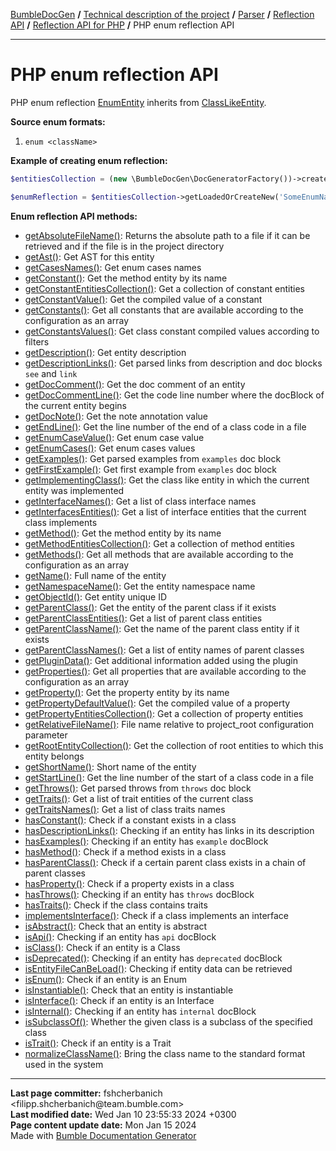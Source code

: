 <embed> <a href="/docs/README.md">BumbleDocGen</a> <b>/</b> <a href="/docs/tech/readme.md">Technical description of the project</a> <b>/</b> <a href="/docs/tech/02_parser/readme.md">Parser</a> <b>/</b> <a href="/docs/tech/02_parser/reflectionApi/readme.md">Reflection API</a> <b>/</b> <a href="/docs/tech/02_parser/reflectionApi/php/readme.md">Reflection API for PHP</a> <b>/</b> PHP enum reflection API<hr> </embed>

<embed> <h1>PHP enum reflection API</h1> </embed>

PHP enum reflection <a href="/docs/tech/02_parser/reflectionApi/php/classes/EnumEntity.md">EnumEntity</a> inherits from <a href="/docs/tech/02_parser/reflectionApi/php/classes/ClassLikeEntity_3.md">ClassLikeEntity</a>.

**Source enum formats:**

1) `enum <className>`

**Example of creating enum reflection:**

```php
$entitiesCollection = (new \BumbleDocGen\DocGeneratorFactory())->createRootEntitiesCollection($reflectionApiConfig);

$enumReflection = $entitiesCollection->getLoadedOrCreateNew('SomeEnumName'); // or get()
```

**Enum reflection API methods:**

- [getAbsoluteFileName()](/docs/tech/02_parser/reflectionApi/php/classes/EnumEntity.md#mgetabsolutefilename): Returns the absolute path to a file if it can be retrieved and if the file is in the project directory
- [getAst()](/docs/tech/02_parser/reflectionApi/php/classes/EnumEntity.md#mgetast): Get AST for this entity
- [getCasesNames()](/docs/tech/02_parser/reflectionApi/php/classes/EnumEntity.md#mgetcasesnames): Get enum cases names
- [getConstant()](/docs/tech/02_parser/reflectionApi/php/classes/EnumEntity.md#mgetconstant): Get the method entity by its name
- [getConstantEntitiesCollection()](/docs/tech/02_parser/reflectionApi/php/classes/EnumEntity.md#mgetconstantentitiescollection): Get a collection of constant entities
- [getConstantValue()](/docs/tech/02_parser/reflectionApi/php/classes/EnumEntity.md#mgetconstantvalue): Get the compiled value of a constant
- [getConstants()](/docs/tech/02_parser/reflectionApi/php/classes/EnumEntity.md#mgetconstants): Get all constants that are available according to the configuration as an array
- [getConstantsValues()](/docs/tech/02_parser/reflectionApi/php/classes/EnumEntity.md#mgetconstantsvalues): Get class constant compiled values according to filters
- [getDescription()](/docs/tech/02_parser/reflectionApi/php/classes/EnumEntity.md#mgetdescription): Get entity description
- [getDescriptionLinks()](/docs/tech/02_parser/reflectionApi/php/classes/EnumEntity.md#mgetdescriptionlinks): Get parsed links from description and doc blocks `see` and `link`
- [getDocComment()](/docs/tech/02_parser/reflectionApi/php/classes/EnumEntity.md#mgetdoccomment): Get the doc comment of an entity
- [getDocCommentLine()](/docs/tech/02_parser/reflectionApi/php/classes/EnumEntity.md#mgetdoccommentline): Get the code line number where the docBlock of the current entity begins
- [getDocNote()](/docs/tech/02_parser/reflectionApi/php/classes/EnumEntity.md#mgetdocnote): Get the note annotation value
- [getEndLine()](/docs/tech/02_parser/reflectionApi/php/classes/EnumEntity.md#mgetendline): Get the line number of the end of a class code in a file
- [getEnumCaseValue()](/docs/tech/02_parser/reflectionApi/php/classes/EnumEntity.md#mgetenumcasevalue): Get enum case value
- [getEnumCases()](/docs/tech/02_parser/reflectionApi/php/classes/EnumEntity.md#mgetenumcases): Get enum cases values
- [getExamples()](/docs/tech/02_parser/reflectionApi/php/classes/EnumEntity.md#mgetexamples): Get parsed examples from `examples` doc block
- [getFirstExample()](/docs/tech/02_parser/reflectionApi/php/classes/EnumEntity.md#mgetfirstexample): Get first example from `examples` doc block
- [getImplementingClass()](/docs/tech/02_parser/reflectionApi/php/classes/EnumEntity.md#mgetimplementingclass): Get the class like entity in which the current entity was implemented
- [getInterfaceNames()](/docs/tech/02_parser/reflectionApi/php/classes/EnumEntity.md#mgetinterfacenames): Get a list of class interface names
- [getInterfacesEntities()](/docs/tech/02_parser/reflectionApi/php/classes/EnumEntity.md#mgetinterfacesentities): Get a list of interface entities that the current class implements
- [getMethod()](/docs/tech/02_parser/reflectionApi/php/classes/EnumEntity.md#mgetmethod): Get the method entity by its name
- [getMethodEntitiesCollection()](/docs/tech/02_parser/reflectionApi/php/classes/EnumEntity.md#mgetmethodentitiescollection): Get a collection of method entities
- [getMethods()](/docs/tech/02_parser/reflectionApi/php/classes/EnumEntity.md#mgetmethods): Get all methods that are available according to the configuration as an array
- [getName()](/docs/tech/02_parser/reflectionApi/php/classes/EnumEntity.md#mgetname): Full name of the entity
- [getNamespaceName()](/docs/tech/02_parser/reflectionApi/php/classes/EnumEntity.md#mgetnamespacename): Get the entity namespace name
- [getObjectId()](/docs/tech/02_parser/reflectionApi/php/classes/EnumEntity.md#mgetobjectid): Get entity unique ID
- [getParentClass()](/docs/tech/02_parser/reflectionApi/php/classes/EnumEntity.md#mgetparentclass): Get the entity of the parent class if it exists
- [getParentClassEntities()](/docs/tech/02_parser/reflectionApi/php/classes/EnumEntity.md#mgetparentclassentities): Get a list of parent class entities
- [getParentClassName()](/docs/tech/02_parser/reflectionApi/php/classes/EnumEntity.md#mgetparentclassname): Get the name of the parent class entity if it exists
- [getParentClassNames()](/docs/tech/02_parser/reflectionApi/php/classes/EnumEntity.md#mgetparentclassnames): Get a list of entity names of parent classes
- [getPluginData()](/docs/tech/02_parser/reflectionApi/php/classes/EnumEntity.md#mgetplugindata): Get additional information added using the plugin
- [getProperties()](/docs/tech/02_parser/reflectionApi/php/classes/EnumEntity.md#mgetproperties): Get all properties that are available according to the configuration as an array
- [getProperty()](/docs/tech/02_parser/reflectionApi/php/classes/EnumEntity.md#mgetproperty): Get the property entity by its name
- [getPropertyDefaultValue()](/docs/tech/02_parser/reflectionApi/php/classes/EnumEntity.md#mgetpropertydefaultvalue): Get the compiled value of a property
- [getPropertyEntitiesCollection()](/docs/tech/02_parser/reflectionApi/php/classes/EnumEntity.md#mgetpropertyentitiescollection): Get a collection of property entities
- [getRelativeFileName()](/docs/tech/02_parser/reflectionApi/php/classes/EnumEntity.md#mgetrelativefilename): File name relative to project_root configuration parameter
- [getRootEntityCollection()](/docs/tech/02_parser/reflectionApi/php/classes/EnumEntity.md#mgetrootentitycollection): Get the collection of root entities to which this entity belongs
- [getShortName()](/docs/tech/02_parser/reflectionApi/php/classes/EnumEntity.md#mgetshortname): Short name of the entity
- [getStartLine()](/docs/tech/02_parser/reflectionApi/php/classes/EnumEntity.md#mgetstartline): Get the line number of the start of a class code in a file
- [getThrows()](/docs/tech/02_parser/reflectionApi/php/classes/EnumEntity.md#mgetthrows): Get parsed throws from `throws` doc block
- [getTraits()](/docs/tech/02_parser/reflectionApi/php/classes/EnumEntity.md#mgettraits): Get a list of trait entities of the current class
- [getTraitsNames()](/docs/tech/02_parser/reflectionApi/php/classes/EnumEntity.md#mgettraitsnames): Get a list of class traits names
- [hasConstant()](/docs/tech/02_parser/reflectionApi/php/classes/EnumEntity.md#mhasconstant): Check if a constant exists in a class
- [hasDescriptionLinks()](/docs/tech/02_parser/reflectionApi/php/classes/EnumEntity.md#mhasdescriptionlinks): Checking if an entity has links in its description
- [hasExamples()](/docs/tech/02_parser/reflectionApi/php/classes/EnumEntity.md#mhasexamples): Checking if an entity has `example` docBlock
- [hasMethod()](/docs/tech/02_parser/reflectionApi/php/classes/EnumEntity.md#mhasmethod): Check if a method exists in a class
- [hasParentClass()](/docs/tech/02_parser/reflectionApi/php/classes/EnumEntity.md#mhasparentclass): Check if a certain parent class exists in a chain of parent classes
- [hasProperty()](/docs/tech/02_parser/reflectionApi/php/classes/EnumEntity.md#mhasproperty): Check if a property exists in a class
- [hasThrows()](/docs/tech/02_parser/reflectionApi/php/classes/EnumEntity.md#mhasthrows): Checking if an entity has `throws` docBlock
- [hasTraits()](/docs/tech/02_parser/reflectionApi/php/classes/EnumEntity.md#mhastraits): Check if the class contains traits
- [implementsInterface()](/docs/tech/02_parser/reflectionApi/php/classes/EnumEntity.md#mimplementsinterface): Check if a class implements an interface
- [isAbstract()](/docs/tech/02_parser/reflectionApi/php/classes/EnumEntity.md#misabstract): Check that an entity is abstract
- [isApi()](/docs/tech/02_parser/reflectionApi/php/classes/EnumEntity.md#misapi): Checking if an entity has `api` docBlock
- [isClass()](/docs/tech/02_parser/reflectionApi/php/classes/EnumEntity.md#misclass): Check if an entity is a Class
- [isDeprecated()](/docs/tech/02_parser/reflectionApi/php/classes/EnumEntity.md#misdeprecated): Checking if an entity has `deprecated` docBlock
- [isEntityFileCanBeLoad()](/docs/tech/02_parser/reflectionApi/php/classes/EnumEntity.md#misentityfilecanbeload): Checking if entity data can be retrieved
- [isEnum()](/docs/tech/02_parser/reflectionApi/php/classes/EnumEntity.md#misenum): Check if an entity is an Enum
- [isInstantiable()](/docs/tech/02_parser/reflectionApi/php/classes/EnumEntity.md#misinstantiable): Check that an entity is instantiable
- [isInterface()](/docs/tech/02_parser/reflectionApi/php/classes/EnumEntity.md#misinterface): Check if an entity is an Interface
- [isInternal()](/docs/tech/02_parser/reflectionApi/php/classes/EnumEntity.md#misinternal): Checking if an entity has `internal` docBlock
- [isSubclassOf()](/docs/tech/02_parser/reflectionApi/php/classes/EnumEntity.md#missubclassof): Whether the given class is a subclass of the specified class
- [isTrait()](/docs/tech/02_parser/reflectionApi/php/classes/EnumEntity.md#mistrait): Check if an entity is a Trait
- [normalizeClassName()](/docs/tech/02_parser/reflectionApi/php/classes/EnumEntity.md#mnormalizeclassname): Bring the class name to the standard format used in the system

<div id='page_committer_info'>
<hr>
<b>Last page committer:</b> fshcherbanich &lt;filipp.shcherbanich@team.bumble.com&gt;<br><b>Last modified date:</b>   Wed Jan 10 23:55:33 2024 +0300<br><b>Page content update date:</b> Mon Jan 15 2024<br>Made with <a href='https://github.com/bumble-tech/bumble-doc-gen/blob/master/docs/README.md'>Bumble Documentation Generator</a></div>